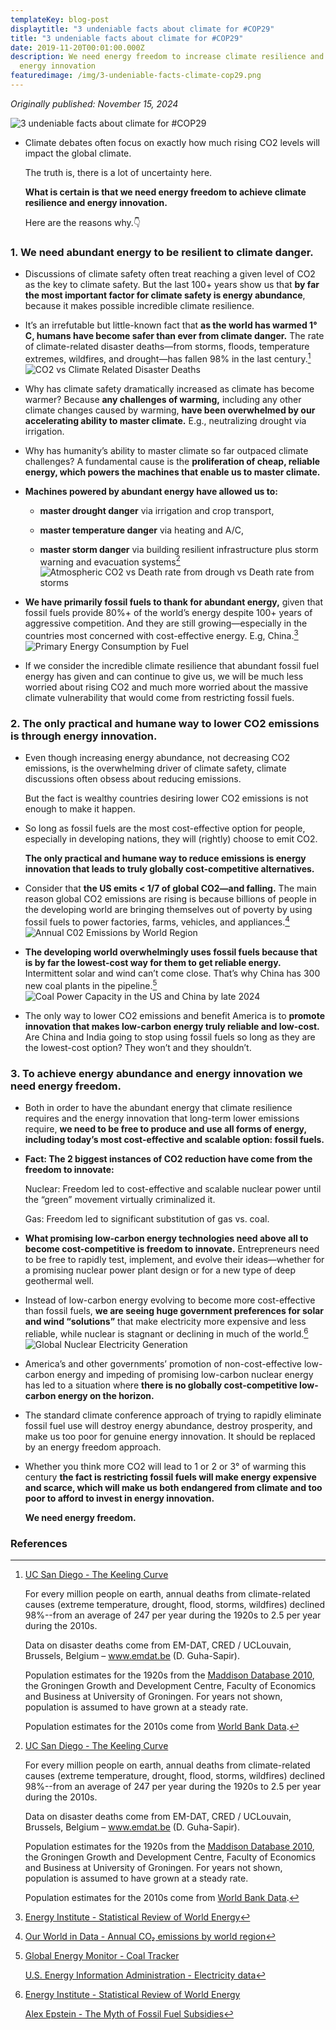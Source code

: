 ```yaml
---
templateKey: blog-post
displaytitle: "3 undeniable facts about climate for #COP29"
title: "3 undeniable facts about climate for #COP29"
date: 2019-11-20T00:01:00.000Z
description: We need energy freedom to increase climate resilience and drive
  energy innovation
featuredimage: /img/3-undeniable-facts-climate-cop29.png
---
```

_Originally published: November 15, 2024_

![3 undeniable facts about climate for #COP29](/img/3-undeniable-facts-climate-cop29.png)

- Climate debates often focus on exactly how much rising CO2 levels will impact the global climate.

    The truth is, there is a lot of uncertainty here.

    **What is certain is that we need energy freedom to achieve climate resilience and energy innovation.**

    Here are the reasons why.👇

### 1. We need abundant energy to be resilient to climate danger.

- Discussions of climate safety often treat reaching a given level of CO2 as the key to climate safety. But the last 100+ years show us that **by far the most important factor for climate safety is energy abundance**, because it makes possible incredible climate resilience.

- It’s an irrefutable but little-known fact that **as the world has warmed 1° C, humans have become safer than ever from climate danger.** The rate of climate-related disaster deaths—from storms, floods, temperature extremes, wildfires, and drought—has fallen 98% in the last century.[^1]
    ![CO2 vs Climate Related Disaster Deaths](/img/co2-vs-climate-related-disaster-deaths.png)

- Why has climate safety dramatically increased as climate has become warmer? Because **any challenges of warming,** including any other climate changes caused by warming, **have been overwhelmed by our accelerating ability to master climate.** E.g., neutralizing drought via irrigation.

- Why has humanity’s ability to master climate so far outpaced climate challenges? A fundamental cause is the **proliferation of cheap, reliable energy, which powers the machines that enable us to master climate.**

- **Machines powered by abundant energy have allowed us to:**

    - **master drought danger** via irrigation and crop transport,

    - **master temperature danger** via heating and A/C,

    - **master storm danger** via building resilient infrastructure plus storm warning and evacuation systems[^2]
    ![Atmospheric CO2 vs Death rate from drough vs Death rate from storms](/img/atmospheric-co2-death-rate-drought-death-rate-storms.jpg)

- **We have primarily fossil fuels to thank for abundant energy,** given that fossil fuels provide 80%+ of the world’s energy despite 100+ years of aggressive competition. And they are still growing—especially in the countries most concerned with cost-effective energy. E.g, China.[^3]
    ![Primary Energy Consumption by Fuel](/img/image-4-primary-energy-consumption-by-fuel.jpg)

- If we consider the incredible climate resilience that abundant fossil fuel energy has given and can continue to give us, we will be much less worried about rising CO2 and much more worried about the massive climate vulnerability that would come from restricting fossil fuels.

### 2. The only practical and humane way to lower CO2 emissions is through energy innovation.

- Even though increasing energy abundance, not decreasing CO2 emissions, is the overwhelming driver of climate safety, climate discussions often obsess about reducing emissions.

    But the fact is wealthy countries desiring lower CO2 emissions is not enough to make it happen.

- So long as fossil fuels are the most cost-effective option for people, especially in developing nations, they will (rightly) choose to emit CO2.

    **The only practical and humane way to reduce emissions is energy innovation that leads to truly globally cost-competitive alternatives.**

- Consider that **the US emits < 1/7 of global CO2—and falling.** The main reason global CO2 emissions are rising is because billions of people in the developing world are bringing themselves out of poverty by using fossil fuels to power factories, farms, vehicles, and appliances.[^4]
    ![Annual C02 Emissions by World Region](/img/annual-co2-emissions.jpg)

- **The developing world overwhelmingly uses fossil fuels because that is by far the lowest-cost way for them to get reliable energy.** Intermittent solar and wind can’t come close. That’s why China has 300 new coal plants in the pipeline.[^5]
    ![Coal Power Capacity in the US and China by late 2024](/img/coal-power-capacity-in-the-us-and-china.png)

- The only way to lower CO2 emissions and benefit America is to **promote innovation that makes low-carbon energy truly reliable and low-cost.** Are China and India going to stop using fossil fuels so long as they are the lowest-cost option? They won’t and they shouldn’t.

### 3. To achieve energy abundance and energy innovation we need energy freedom.

- Both in order to have the abundant energy that climate resilience requires and the energy innovation that long-term lower emissions require, **we need to be free to produce and use all forms of energy, including today’s most cost-effective and scalable option: fossil fuels.**

- **Fact: The 2 biggest instances of CO2 reduction have come from the freedom to innovate:**

    Nuclear: Freedom led to cost-effective and scalable nuclear power until the “green” movement virtually criminalized it.

    Gas: Freedom led to significant substitution of gas vs. coal.

- **What promising low-carbon energy technologies need above all to become cost-competitive is freedom to innovate.** Entrepreneurs need to be free to rapidly test, implement, and evolve their ideas—whether for a promising nuclear power plant design or for a new type of deep geothermal well.

- Instead of low-carbon energy evolving to become more cost-effective than fossil fuels, **we are seeing huge government preferences for solar and wind “solutions”** that make electricity more expensive and less reliable, while nuclear is stagnant or declining in much of the world.[^6]
    ![Global Nuclear Electricity Generation](/img/global-nuclear-electricity-generation.png)

- America’s and other governments’ promotion of non-cost-effective low-carbon energy and impeding of promising low-carbon nuclear energy has led to a situation where **there is no globally cost-competitive low-carbon energy on the horizon.**

- The standard climate conference approach of trying to rapidly eliminate fossil fuel use will destroy energy abundance, destroy prosperity, and make us too poor for genuine energy innovation. It should be replaced by an energy freedom approach.

- Whether you think more CO2 will lead to 1 or 2 or 3° of warming this century **the fact is restricting fossil fuels will make energy expensive and scarce, which will make us both endangered from climate and too poor to afford to invest in energy innovation.**

    **We need energy freedom.**


### References

[^1]: 
    [UC San Diego - The Keeling Curve](https://keelingcurve.ucsd.edu/)

    For every million people on earth, annual deaths from climate-related causes (extreme temperature, drought, flood, storms, wildfires) declined 98%--from an average of 247 per year during the 1920s to 2.5 per year during the 2010s.

    Data on disaster deaths come from EM-DAT, CRED / UCLouvain, Brussels, Belgium – www.emdat.be (D. Guha-Sapir).

    Population estimates for the 1920s from the [Maddison Database 2010](https://www.rug.nl/ggdc/historicaldevelopment/maddison/releases/maddison-database-2010), the Groningen Growth and Development Centre, Faculty of Economics and Business at University of Groningen. For years not shown, population is assumed to have grown at a steady rate.

    Population estimates for the 2010s come from [World Bank Data](https://data.worldbank.org/indicator/SP.POP.TOTL).

[^2]:
    [UC San Diego - The Keeling Curve](https://keelingcurve.ucsd.edu/)

    For every million people on earth, annual deaths from climate-related causes (extreme temperature, drought, flood, storms, wildfires) declined 98%--from an average of 247 per year during the 1920s to 2.5 per year during the 2010s.

    Data on disaster deaths come from EM-DAT, CRED / UCLouvain, Brussels, Belgium – www.emdat.be (D. Guha-Sapir).

    Population estimates for the 1920s from the [Maddison Database 2010](https://www.rug.nl/ggdc/historicaldevelopment/maddison/releases/maddison-database-2010), the Groningen Growth and Development Centre, Faculty of Economics and Business at University of Groningen. For years not shown, population is assumed to have grown at a steady rate.

    Population estimates for the 2010s come from [World Bank Data](https://data.worldbank.org/indicator/SP.POP.TOTL).

[^3]: [Energy Institute - Statistical Review of World Energy](https://www.energyinst.org/statistical-review)

[^4]: [Our World in Data - Annual CO₂ emissions by world region](https://ourworldindata.org/grapher/annual-co-emissions-by-region)

[^5]:
    [Global Energy Monitor - Coal Tracker](https://globalenergymonitor.org/projects/global-coal-plant-tracker/summary-tables/)

    [U.S. Energy Information Administration - Electricity data](https://www.eia.gov/electricity/data.php)

[^6]:
    [Energy Institute - Statistical Review of World Energy](https://www.energyinst.org/statistical-review)

    [Alex Epstein - The Myth of Fossil Fuel Subsidies](https://energytalkingpoints.com/ff-subs/)
